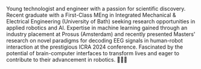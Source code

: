 
<!---
mmdt01/mmdt01 is a ✨ special ✨ repository because its `README.md` (this file) appears on your GitHub profile.
You can click the Preview link to take a look at your changes.
--->
Young technologist and engineer with a passion for scientific discovery. Recent graduate with a First-Class MEng in Integrated Mechanical & Electrical Engineering (University of Bath) seeking research opportunities in applied robotics and AI. Expertise in machine learning gained through an industry placement at Prosus (Amsterdam) and recently presented Masters' research on novel paradigms for decoding EEG signals in human-robot interaction at the prestigious ICRA 2024 conference.  Fascinated by the potential of brain-computer interfaces to transform lives and eager to contribute to their advancement in robotics. 🧠🤖😎

